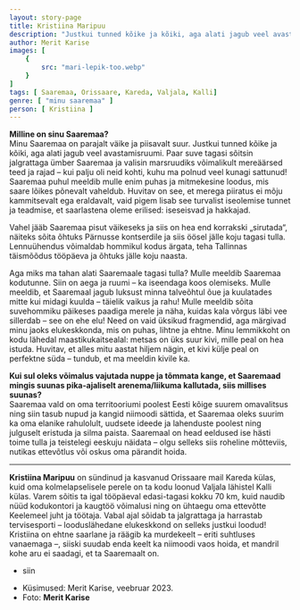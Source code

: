 ```yaml
---
layout: story-page
title: Kristiina Maripuu
description: "Justkui tunned kõike ja kõiki, aga alati jagub veel avastamisruumi."
author: Merit Karise
images: [
    {
        src: "mari-lepik-too.webp"
    }
]
tags: [ Saaremaa, Orissaare, Kareda, Valjala, Kalli]
genre: [ "minu saaremaa" ]
person: [ Kristiina ]
---
```


<!-- # {{$doc.title}} -->

**Milline on sinu Saaremaa?** \
Minu Saaremaa on parajalt väike ja piisavalt suur. Justkui tunned kõike ja kõiki, aga alati jagub veel avastamisruumi. Paar suve tagasi sõitsin jalgrattaga ümber Saaremaa ja valisin marsruudiks võimalikult mereäärsed teed ja rajad – kui palju oli neid kohti, kuhu ma polnud veel kunagi sattunud! Saaremaa puhul meeldib mulle enim puhas ja mitmekesine loodus, mis saare lõikes põnevalt vaheldub. Huvitav on see, et merega piiratus ei mõju kammitsevalt ega eraldavalt, vaid pigem lisab see turvalist iseolemise tunnet ja teadmise, et saarlastena oleme erilised: iseseisvad ja hakkajad.

Vahel jääb Saaremaa pisut väikeseks ja siis on hea end korrakski „sirutada“, näiteks sõita õhtuks Pärnusse kontserdile ja siis öösel jälle koju tagasi tulla. Lennuühendus võimaldab hommikul kodus ärgata, teha Tallinnas täismõõdus tööpäeva ja õhtuks jälle koju naasta.

Aga miks ma tahan alati Saaremaale tagasi tulla? Mulle meeldib Saaremaa kodutunne. Siin on aega ja ruumi – ka iseendaga koos olemiseks. Mulle meeldib, et Saaremaal jagub luksust minna talveõhtul õue ja kuulatades mitte kui midagi kuulda – täielik vaikus ja rahu! Mulle meeldib sõita suvehommiku päikeses paadiga merele ja näha, kuidas kala võrgus läbi vee sillerdab – see on ehe elu! Need on vaid üksikud fragmendid, aga märgivad minu jaoks elukeskkonda, mis on puhas, lihtne ja ehtne. Minu lemmikkoht on kodu lähedal maastikukaitsealal: metsas on üks suur kivi, mille peal on hea istuda. Huvitav, et alles mitu aastat hiljem nägin, et kivi külje peal on perfektne süda – tundub, et ma meeldin kivile ka.

**Kui sul oleks võimalus vajutada nuppe ja tõmmata kange, et Saaremaad mingis suunas pika-ajaliselt arenema/liikuma kallutada, siis millises suunas?** \
Saaremaa vald on oma territooriumi poolest Eesti kõige suurem omavalitsus ning siin tasub nupud ja kangid niimoodi sättida, et Saaremaa oleks suurim ka oma elanike rahulolult, uudsete ideede ja lahenduste poolest ning julguselt eristuda ja silma paista. Saaremaal on head eeldused ise hästi toime tulla ja teistelegi eeskuju näidata – olgu selleks siis roheline mõtteviis, nutikas ettevõtlus või oskus oma pärandit hoida.

* * *

**Kristiina Maripuu** on sündinud ja kasvanud Orissaare mail Kareda külas, kuid oma kolmelapselisele perele on ta kodu loonud Valjala lähistel Kalli külas. Varem sõitis ta igal tööpäeval edasi-tagasi kokku 70 km, kuid naudib nüüd kodukontori ja kaugtöö võimalusi ning on ühtaegu oma ettevõtte Keelemeel juht ja töötaja. Vabal ajal sõidab ta jalgrattaga ja harrastab tervisesporti – looduslähedane elukeskkond on selleks justkui loodud! Kristiina on ehtne saarlane ja räägib ka murdekeelt – eriti suhtluses vanaemaga –, siiski suudab enda keelt ka niimoodi vaos hoida, et mandril kohe aru ei saadagi, et ta Saaremaalt on.

<story-author :author="author"></story-author>

<details-wrapper summary="Mis mõtted tekkisid?">

- siin

</details-wrapper>

<details-wrapper summary="Allikad" class="text-sm" icon="icon-park-outline:document-folder">

- Küsimused: Merit Karise, veebruar 2023.
- Foto: **Merit Karise**

</details-wrapper>
